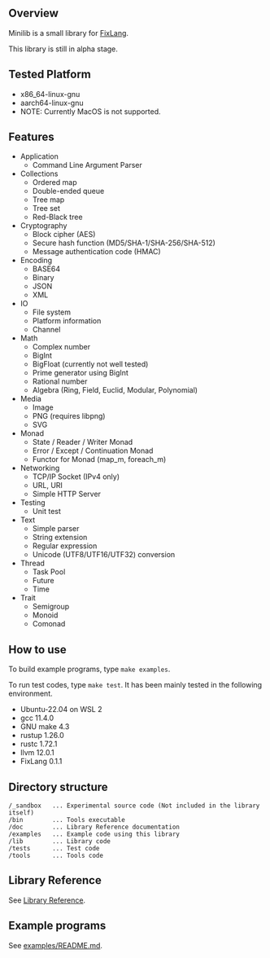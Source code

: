 ## Overview

Minilib is a small library for [FixLang](https://github.com/tttmmmyyyy/fixlang).

This library is still in alpha stage.

## Tested Platform
- x86_64-linux-gnu
- aarch64-linux-gnu
- NOTE: Currently MacOS is not supported.

## Features

- Application
  - Command Line Argument Parser
- Collections
  - Ordered map
  - Double-ended queue
  - Tree map
  - Tree set
  - Red-Black tree
- Cryptography
  - Block cipher (AES)
  - Secure hash function (MD5/SHA-1/SHA-256/SHA-512)
  - Message authentication code (HMAC)
- Encoding
  - BASE64
  - Binary
  - JSON
  - XML
- IO
  - File system
  - Platform information
  - Channel
- Math
  - Complex number
  - BigInt
  - BigFloat (currently not well tested)
  - Prime generator using BigInt
  - Rational number
  - Algebra (Ring, Field, Euclid, Modular, Polynomial)
- Media
  - Image
  - PNG (requires libpng)
  - SVG
- Monad
  - State / Reader / Writer Monad
  - Error / Except / Continuation Monad
  - Functor for Monad (map_m, foreach_m)
- Networking
  - TCP/IP Socket (IPv4 only)
  - URL, URI
  - Simple HTTP Server
- Testing
  - Unit test
- Text
  - Simple parser
  - String extension
  - Regular expression
  - Unicode (UTF8/UTF16/UTF32) conversion
- Thread
  - Task Pool
  - Future
  - Time
- Trait
  - Semigroup
  - Monoid
  - Comonad

## How to use

To build example programs, type `make examples`.

To run test codes, type `make test`. It has been mainly tested in the following environment.

- Ubuntu-22.04 on WSL 2
- gcc 11.4.0
- GNU make 4.3
- rustup 1.26.0
- rustc 1.72.1
- llvm 12.0.1
- FixLang 0.1.1

## Directory structure

```
/_sandbox   ... Experimental source code (Not included in the library itself)
/bin        ... Tools executable
/doc        ... Library Reference documentation
/examples   ... Example code using this library
/lib        ... Library code
/tests      ... Test code
/tools      ... Tools code
```

## Library Reference

See [Library Reference](doc/index.md).

## Example programs

See [examples/README.md](examples/README.md).
